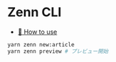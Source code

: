 # Zenn CLI

* [📘 How to use](https://zenn.dev/zenn/articles/zenn-cli-guide)

```sh
yarn zenn new:article
yarn zenn preview # プレビュー開始
```